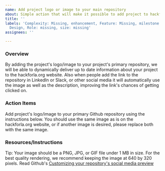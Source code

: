 ```yaml
---
name: Add project logo or image to your main repository
about: Simple action that will make it possible to add project to hackforla.org website
title: ''
labels: 'Complexity: Missing, enhancement, Feature: Missing, milestone: missing, Role:
  Design, Role: missing, size: missing'
assignees: ''

---
```


### Overview
By adding the project's logo/image to your project's primary repository, we will be able to dynamically deliver up to date information about your project to the hackforla.org website.  Also when people add the link to the repository in LinkedIn or Slack, or other social media it will automatically use the image as well as the description, improving the link's chances of getting clicked on.

### Action Items
Add project's logo/image to your primary Github repository using the instructions below.  You should use the same image as is on the hackforla.org website, or if another image is desired, please replace both with the same image.

### Resources/Instructions
Tip: Your image should be a PNG, JPG, or GIF file under 1 MB in size. For the best quality rendering, we recommend keeping the image at 640 by 320 pixels.
Read Github's [Customizing your repository's social media preview](https://help.github.com/en/articles/customizing-your-repositorys-social-media-preview)
